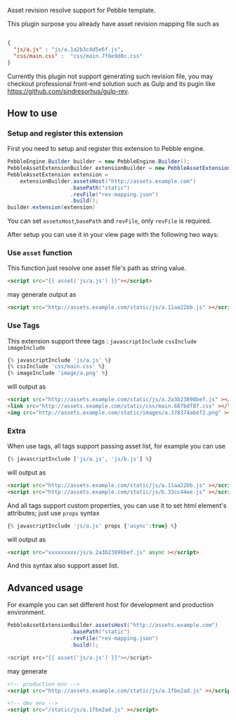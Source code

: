Asset revision resolve support for Pebble template.

This plugin surpose you already have asset revision mapping file such as

```json

{
  "js/a.js" : "js/a.1a2b3c4d5e6f.js",
  "css/main.css" :  "css/main.7f8e9d0c.css"
}

```
Currently this plugin not support generating such revision file, you may checkout professional front-end solution such as Gulp and its pugin like https://github.com/sindresorhus/gulp-rev.

## How to use

### Setup and register this extension

First you need to setup and register this extension to Pebble engine.

```java
PebbleEngine.Builder builder = new PebbleEngine.Builder();
PebbleAssetExtensionBuilder extensionBuilder = new PebbleAssetExtensionBuilder();
PebbleAssetExtension extension = 
    extensionBuilder.assetsHost("http://assets.example.com")
                    .basePath("static")
                    .revFile("rev-mapping.json")
                    .build();
builder.extension(extension)
```

You can set `assetsHost`,`basePath` and `revFile`, only `revFile` is required.


After setup you can use it in your view page with the following two ways:

### Use `asset` function

This function just resolve one asset file's path as string value.

```html
<script src="{{ asset('js/a.js') }}"></script>
```

may generate output as

```html
<script src="http://assets.example.com/static/js/a.11aa22bb.js" ></script>
```

### Use Tags

This extension support three tags : `javascriptInclude` `cssInclude` `imageInclude`

```php
{% javascriptInclude 'js/a.js' %}
{% cssInclude 'css/main.css' %}
{% imageInclude 'image/a.png' %}

```

will output as

```html
<script src="http://assets.example.com/static/js/a.2a3b23898bef.js" ></script>
<link src="http://assets.example.com/static/css/main.687bdf87.css" ></link>
<img src="http://assets.example.com/static/images/a.378374abef2.png" ></img>
```

### Extra

When use tags, all tags support passing asset list, for example you can use

```php
{% javascriptInclude ['js/a.js', 'js/b.js'] %}
```

will output as

```html
<script src="http://assets.example.com/static/js/a.11aa22bb.js" ></script>
<script src="http://assets.example.com/static/js/b.33cc44ee.js" ></script>

```


And all tags support custom properties, you can use it to set html element's attributes; just use `props` syntax

```php
{% javascriptInclude 'js/a.js' props {'async':true} %}
```

will output as

```html
<script src="xxxxxxxxx/js/a.2a3b23898bef.js" async ></script>
```

And this syntax also support asset list.

## Advanced usage

For example you can set different host for development and production environment.

```java
PebbleAssetExtensionBuilder.assetsHost("http://assets.example.com")
                    .basePath("static")
                    .revFile("rev-mapping.json")
                    .build();

<script src="{{ asset('js/a.js') }}"></script>
```

may generate 

```html
<!-- production env -->
<script src="http://assets.example.com/static/js/a.1fbe2ad.js" ></script>

<!-- dev env -->
<script src="/static/js/a.1fbe2ad.js" ></script>

```

